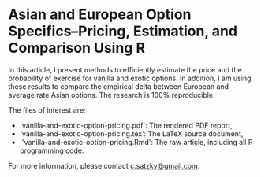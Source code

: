 # Asian and European Option Specifics–Pricing, Estimation, and Comparison Using R

In this article, I present methods to efficiently estimate the price and the probability of exercise for vanilla and exotic options. In addition, I am using these results to compare the empirical delta between European and average rate Asian options. The research is 100% reproducible. 

The files of interest are;
* 'vanilla-and-exotic-option-pricing.pdf': The rendered PDF report,
* 'vanilla-and-exotic-option-pricing.tex': The LaTeX source document,
* ''vanilla-and-exotic-option-pricing.Rmd': The raw article, including all R programming code. 

For more information, please contact c.satzky@gmail.com.
